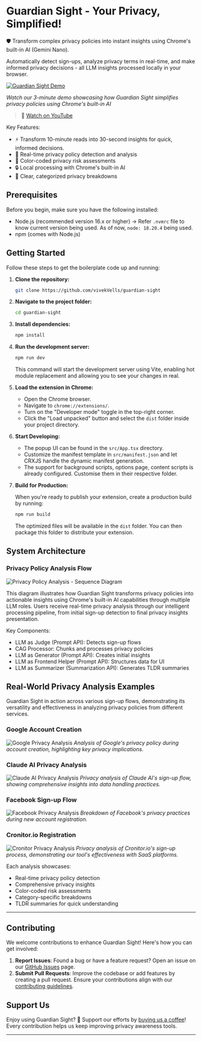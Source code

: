 # Guardian Sight - Your Privacy, Simplified!

🛡️ Transform complex privacy policies into instant insights using Chrome's built-in AI (Gemini Nano).

Automatically detect sign-ups, analyze privacy terms in real-time, and make informed privacy decisions - all LLM insights processed locally in your browser.

[![Guardian Sight Demo](https://img.youtube.com/vi/qRX8E6qNcy8/maxresdefault.jpg)](https://www.youtube.com/watch?v=qRX8E6qNcy8)

_Watch our 3-minute demo showcasing how Guardian Sight simplifies privacy policies using Chrome's built-in AI_

> 🎥 [Watch on YouTube](https://www.youtube.com/watch?v=qRX8E6qNcy8)

Key Features:

- ⚡ Transform 10-minute reads into 30-second insights for quick, informed decisions.
- 🚀 Real-time privacy policy detection and analysis
- 🎯 Color-coded privacy risk assessments
- 🔒 Local processing with Chrome's built-in AI
- 🎨 Clear, categorized privacy breakdowns

## Prerequisites

Before you begin, make sure you have the following installed:

- Node.js (recommended version 16.x or higher) -> Refer `.nvmrc` file to know current version being used. As of now, `node: 18.20.4` being used.
- npm (comes with Node.js)

## Getting Started

Follow these steps to get the boilerplate code up and running:

1. **Clone the repository:**

   ```bash
   git clone https://github.com/vivekVells/guardian-sight
   ```

2. **Navigate to the project folder:**

   ```bash
   cd guardian-sight
   ```

3. **Install dependencies:**

   ```bash
   npm install
   ```

4. **Run the development server:**

   ```bash
   npm run dev
   ```

   This command will start the development server using Vite, enabling hot module replacement and allowing you to see your changes in real.

5. **Load the extension in Chrome:**

   - Open the Chrome browser.
   - Navigate to `chrome://extensions/`.
   - Turn on the "Developer mode" toggle in the top-right corner.
   - Click the "Load unpacked" button and select the `dist` folder inside your project directory.

6. **Start Developing:**

   - The popup UI can be found in the `src/App.tsx` directory.
   - Customize the manifest template in `src/manifest.json` and let CRXJS handle the dynamic manifest generation.
   - The support for background scripts, options page, content scripts is already configured. Customise them in their respective folder.

7. **Build for Production:**

   When you're ready to publish your extension, create a production build by running:

   ```bash
   npm run build
   ```

   The optimized files will be available in the `dist` folder. You can then package this folder to distribute your extension.

## System Architecture

### Privacy Policy Analysis Flow

![Privacy Policy Analysis - Sequence Diagram](./demo/user-journey-sequence-diagram.png)

This diagram illustrates how Guardian Sight transforms privacy policies into actionable insights using Chrome's built-in AI capabilities through multiple LLM roles. Users receive real-time privacy analysis through our intelligent processing pipeline, from initial sign-up detection to final privacy insights presentation.

Key Components:

- LLM as Judge (Prompt API): Detects sign-up flows
- CAG Processor: Chunks and processes privacy policies
- LLM as Generator (Prompt API): Creates initial insights
- LLM as Frontend Helper (Prompt API): Structures data for UI
- LLM as Summarizer (Summarization API): Generates TLDR summaries

## Real-World Privacy Analysis Examples

Guardian Sight in action across various sign-up flows, demonstrating its versatility and effectiveness in analyzing privacy policies from different services.

### Google Account Creation

![Google Privacy Analysis](./demo/Final%20Output%20-%20Google%20Account%20Creation%20-%20Privay%20Analysis.png)
_Analysis of Google's privacy policy during account creation, highlighting key privacy implications._

### Claude AI Privacy Analysis

![Claude AI Privacy Analysis](./demo/Final%20Output%20-%20Claude%20AI%20-%20Privay%20Analysis.png)
_Privacy analysis of Claude AI's sign-up flow, showing comprehensive insights into data handling practices._

### Facebook Sign-up Flow

![Facebook Privacy Analysis](./demo/Final%20Output%20-%20Facebook%20-%20Privay%20Analysis.png)
_Breakdown of Facebook's privacy practices during new account registration._

### Cronitor.io Registration

![Cronitor Privacy Analysis](./demo/Final%20Output%20-%20Cronitor%20-%20Privay%20Analysis.png)
_Privacy analysis of Cronitor.io's sign-up process, demonstrating our tool's effectiveness with SaaS platforms._

Each analysis showcases:

- Real-time privacy policy detection
- Comprehensive privacy insights
- Color-coded risk assessments
- Category-specific breakdowns
- TLDR summaries for quick understanding

---

## Contributing

We welcome contributions to enhance Guardian Sight! Here's how you can get involved:

1. **Report Issues**: Found a bug or have a feature request? Open an issue on our [GitHub Issues](https://github.com/vivekVells/guardian-sight/issues) page.
2. **Submit Pull Requests**: Improve the codebase or add features by creating a pull request. Ensure your contributions align with our [contributing guidelines](./CONTRIBUTING.md).

## Support Us

Enjoy using Guardian Sight? 🌟 Support our efforts by [buying us a coffee](https://buymeacoffee.com/vivekvells)! Every contribution helps us keep improving privacy awareness tools.

---
